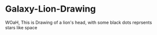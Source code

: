 # Galaxy-Lion-Drawing
WOaH, This is  Drawing of a lion's head, with some black dots reprsents stars like space
